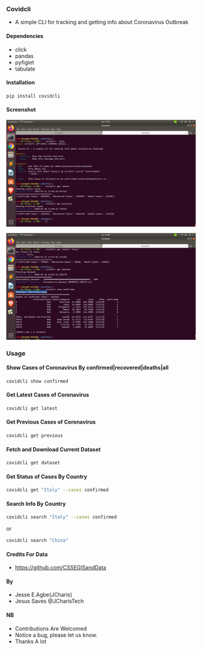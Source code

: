 ### Covidcli 
+ A simple CLI for tracking and getting info about Coronavirus Outbreak


#### Dependencies
+ click
+ pandas
+ pyfiglet
+ tabulate


#### Installation
```bash
pip install covidcli
```

#### Screenshot
![](images/image01.png)


![](images/image02.png)

### Usage
#### Show Cases of Coronavirus By confirmed|recovered|deaths|all
```bash
covidcli show confirmed
```


#### Get Latest Cases of Coronavirus
```bash
covidcli get latest
```


#### Get Previous Cases of Coronavirus
```bash
covidcli get previous
```

#### Fetch and Download Current Dataset
```bash
covidcli get dataset
```


#### Get Status of Cases By Country
```bash
covidcli get "Italy" --cases confirmed 
```

#### Search Info By Country
```bash
covidcli search "Italy" --cases confirmed 
```
or
```bash
covidcli search "China" 
```


#### Credits For Data
+ https://github.com/CSSEGISandData

#### By 
+ Jesse E.Agbe(JCharis)
+ Jesus Saves @JCharisTech



#### NB
+ Contributions Are Welcomed
+ Notice a bug, please let us know.
+ Thanks A lot